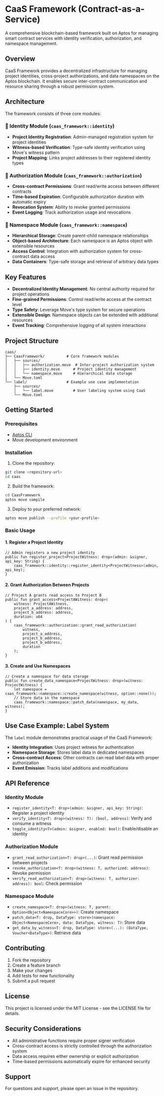 # CaaS Framework (Contract-as-a-Service)

A comprehensive blockchain-based framework built on Aptos for managing smart contract services with identity verification, authorization, and namespace management.

## Overview

CaaS Framework provides a decentralized infrastructure for managing project identities, cross-project authorizations, and data namespaces on the Aptos blockchain. It enables secure inter-contract communication and resource sharing through a robust permission system.

## Architecture

The framework consists of three core modules:

### 🔐 Identity Module (`caas_framework::identity`)
- **Project Identity Registration**: Admin-managed registration system for project identities
- **Witness-based Verification**: Type-safe identity verification using Move's witness pattern
- **Project Mapping**: Links project addresses to their registered identity types

### 🔑 Authorization Module (`caas_framework::authorization`) 
- **Cross-contract Permissions**: Grant read/write access between different contracts
- **Time-based Expiration**: Configurable authorization duration with automatic expiry
- **Revocation System**: Ability to revoke granted permissions
- **Event Logging**: Track authorization usage and revocations

### 📁 Namespace Module (`caas_framework::namespace`)
- **Hierarchical Storage**: Create parent-child namespace relationships
- **Object-based Architecture**: Each namespace is an Aptos object with extensible resources
- **Access Control**: Integration with authorization system for cross-contract data access
- **Data Containers**: Type-safe storage and retrieval of arbitrary data types

## Key Features

- **Decentralized Identity Management**: No central authority required for project operations
- **Fine-grained Permissions**: Control read/write access at the contract level
- **Type Safety**: Leverage Move's type system for secure operations
- **Extensible Design**: Namespace objects can be extended with additional resources
- **Event Tracking**: Comprehensive logging of all system interactions

## Project Structure

```
caas/
├── CaasFramework/          # Core framework modules
│   ├── sources/
│   │   ├── authorization.move  # Inter-project authorization system
│   │   ├── identity.move      # Project identity management
│   │   └── namespace.move     # Hierarchical data storage
│   └── Move.toml
└── label/                  # Example use case implementation
    ├── sources/
    │   └── label.move         # User labeling system using CaaS
    └── Move.toml
```

## Getting Started

### Prerequisites
- [Aptos CLI](https://aptos.dev/tools/install-cli/)
- Move development environment

### Installation

1. Clone the repository:
```bash
git clone <repository-url>
cd caas
```

2. Build the framework:
```bash
cd CaasFramework
aptos move compile
```

3. Deploy to your preferred network:
```bash
aptos move publish --profile <your-profile>
```

### Basic Usage

#### 1. Register a Project Identity

```move
// Admin registers a new project identity
public fun register_project<ProjectWitness: drop>(admin: &signer, api_key: String) {
    caas_framework::identity::register_identity<ProjectWitness>(admin, api_key);
}
```

#### 2. Grant Authorization Between Projects

```move
// Project A grants read access to Project B
public fun grant_access<ProjectAWitness: drop>(
    witness: ProjectAWitness,
    project_a_address: address,
    project_b_address: address,
    duration: u64
) {
    caas_framework::authorization::grant_read_authorization(
        witness,
        project_a_address,
        project_b_address,
        project_b_address,
        duration
    );
}
```

#### 3. Create and Use Namespaces

```move
// Create a namespace for data storage
public fun create_data_namespace<ProjectWitness: drop>(witness: ProjectWitness) {
    let namespace = caas_framework::namespace::create_namespace(witness, option::none());
    // Store data in the namespace
    caas_framework::namespace::patch_data(namespace, my_data, witness);
}
```

## Use Case Example: Label System

The `label` module demonstrates practical usage of the CaaS Framework:

- **Identity Integration**: Uses project witness for authentication
- **Namespace Storage**: Stores label data in dedicated namespaces  
- **Cross-contract Access**: Other contracts can read label data with proper authorization
- **Event Emission**: Tracks label additions and modifications

## API Reference

### Identity Module
- `register_identity<T: drop>(admin: &signer, api_key: String)`: Register a project identity
- `verify_identity<T: drop>(witness: T): (bool, address)`: Verify and consume a witness
- `toggle_identity<T>(admin: &signer, enabled: bool)`: Enable/disable an identity

### Authorization Module  
- `grant_read_authorization<T: drop>(...)`: Grant read permission between projects
- `revoke_authorization<T: drop>(witness: T, authorized: address)`: Revoke permission
- `verify_read_authorization<T: drop>(witness: T, authorizer: address): bool`: Check permission

### Namespace Module
- `create_namespace<T: drop>(witness: T, parent: Option<Object<NamespaceCore>>)`: Create namespace
- `patch_data<T: drop, DataType: store>(namespace: Object<NamespaceCore>, data: DataType, witness: T)`: Store data
- `get_data_by_witness<T: drop, DataType: store>(...): (DataType, Voucher<DataType>)`: Retrieve data

## Contributing

1. Fork the repository
2. Create a feature branch
3. Make your changes
4. Add tests for new functionality  
5. Submit a pull request

## License

This project is licensed under the MIT License - see the LICENSE file for details.

## Security Considerations

- All administrative functions require proper signer verification
- Cross-contract access is strictly controlled through the authorization system
- Data access requires either ownership or explicit authorization
- Time-based permissions automatically expire for enhanced security

## Support

For questions and support, please open an issue in the repository.